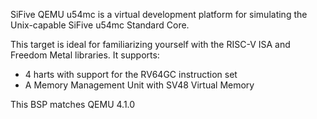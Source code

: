 SiFive QEMU u54mc is a virtual development platform for simulating the
Unix-capable SiFive u54mc Standard Core.

This target is ideal for familiarizing yourself with the RISC-V ISA and Freedom
Metal libraries. It supports:

- 4 harts with support for the RV64GC instruction set
- A Memory Management Unit with SV48 Virtual Memory

This BSP matches QEMU 4.1.0
